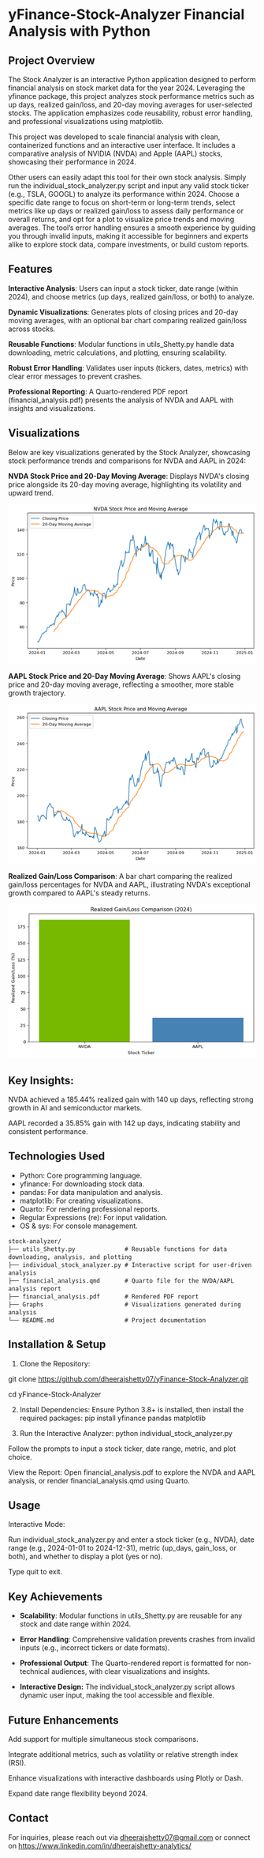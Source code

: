 # yFinance-Stock-Analyzer Financial Analysis with Python

## Project Overview

The Stock Analyzer is an interactive Python application designed to perform financial analysis on stock market data for the year 2024. Leveraging the yfinance package, this project analyzes stock performance metrics such as up days, realized gain/loss, and 20-day moving averages for user-selected stocks. The application emphasizes code reusability, robust error handling, and professional visualizations using matplotlib.

This project was developed to scale financial analysis with clean, containerized functions and an interactive user interface. It includes a comparative analysis of NVIDIA (NVDA) and Apple (AAPL) stocks, showcasing their performance in 2024.

Other users can easily adapt this tool for their own stock analysis. Simply run the individual_stock_analyzer.py script and input any valid stock ticker (e.g., TSLA, GOOGL) to analyze its performance within 2024. Choose a specific date range to focus on short-term or long-term trends, select metrics like up days or realized gain/loss to assess daily performance or overall returns, and opt for a plot to visualize price trends and moving averages. The tool’s error handling ensures a smooth experience by guiding you through invalid inputs, making it accessible for beginners and experts alike to explore stock data, compare investments, or build custom reports.


## Features

**Interactive Analysis**: Users can input a stock ticker, date range (within 2024), and choose metrics (up days, realized gain/loss, or both) to analyze.

**Dynamic Visualizations**: Generates plots of closing prices and 20-day moving averages, with an optional bar chart comparing realized gain/loss across stocks.

**Reusable Functions**: Modular functions in utils_Shetty.py handle data downloading, metric calculations, and plotting, ensuring scalability.

**Robust Error Handling**: Validates user inputs (tickers, dates, metrics) with clear error messages to prevent crashes.

**Professional Reporting**: A Quarto-rendered PDF report (financial_analysis.pdf) presents the analysis of NVDA and AAPL with insights and visualizations.

## Visualizations

Below are key visualizations generated by the Stock Analyzer, showcasing stock performance trends and comparisons for NVDA and AAPL in 2024:

**NVDA Stock Price and 20-Day Moving Average**: Displays NVDA's closing price alongside its 20-day moving average, highlighting its volatility and upward trend.

![Image alt](https://github.com/dheerajshetty07/yFinance-Stock-Analyzer/blob/816bff566f82228cff2205adf8d26ad0da9cb3e7/Graphs/NVDA.png)

**AAPL Stock Price and 20-Day Moving Average**: Shows AAPL's closing price and 20-day moving average, reflecting a smoother, more stable growth trajectory.

![Image alt](https://github.com/dheerajshetty07/yFinance-Stock-Analyzer/blob/816bff566f82228cff2205adf8d26ad0da9cb3e7/Graphs/AAPL.png)

**Realized Gain/Loss Comparison**: A bar chart comparing the realized gain/loss percentages for NVDA and AAPL, illustrating NVDA's exceptional growth compared to AAPL's steady returns.

![Image alt](https://github.com/dheerajshetty07/yFinance-Stock-Analyzer/blob/816bff566f82228cff2205adf8d26ad0da9cb3e7/Graphs/NVDA%20vs%20AAPL.png)

## Key Insights:

NVDA achieved a 185.44% realized gain with 140 up days, reflecting strong growth in AI and semiconductor markets.

AAPL recorded a 35.85% gain with 142 up days, indicating stability and consistent performance.



## Technologies Used

- Python: Core programming language.
- yfinance: For downloading stock data.
- pandas: For data manipulation and analysis.
- matplotlib: For creating visualizations.
- Quarto: For rendering professional reports.
- Regular Expressions (re): For input validation.
- OS & sys: For console management.

```
stock-analyzer/
├── utils_Shetty.py              # Reusable functions for data downloading, analysis, and plotting
├── individual_stock_analyzer.py # Interactive script for user-driven analysis
├── financial_analysis.qmd       # Quarto file for the NVDA/AAPL analysis report
├── financial_analysis.pdf       # Rendered PDF report
├── Graphs                       # Visualizations generated during analysis 
└── README.md                    # Project documentation
```

## Installation & Setup

1. Clone the Repository:

git clone https://github.com/dheerajshetty07/yFinance-Stock-Analyzer.git

cd yFinance-Stock-Analyzer

2. Install Dependencies: Ensure Python 3.8+ is installed, then install the required packages:
pip install yfinance pandas matplotlib

3. Run the Interactive Analyzer:
python individual_stock_analyzer.py

Follow the prompts to input a stock ticker, date range, metric, and plot choice.

View the Report: Open financial_analysis.pdf to explore the NVDA and AAPL analysis, or render financial_analysis.qmd using Quarto.


## Usage

Interactive Mode:

Run individual_stock_analyzer.py and enter a stock ticker (e.g., NVDA), date range (e.g., 2024-01-01 to 2024-12-31), metric (up_days, gain_loss, or both), and whether to display a plot (yes or no).

Type quit to exit.


## Key Achievements

- **Scalability**: Modular functions in utils_Shetty.py are reusable for any stock and date range within 2024.

- **Error Handling**: Comprehensive validation prevents crashes from invalid inputs (e.g., incorrect tickers or date formats).

- **Professional Output**: The Quarto-rendered report is formatted for non-technical audiences, with clear visualizations and insights.

- **Interactive Design:** The individual_stock_analyzer.py script allows dynamic user input, making the tool accessible and flexible.


## Future Enhancements

Add support for multiple simultaneous stock comparisons.

Integrate additional metrics, such as volatility or relative strength index (RSI).

Enhance visualizations with interactive dashboards using Plotly or Dash.

Expand date range flexibility beyond 2024.


## Contact

For inquiries, please reach out via dheerajshetty07@gmail.com or connect on https://www.linkedin.com/in/dheerajshetty-analytics/
